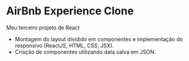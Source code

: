 # AirBnb Experience Clone
 Meu terceiro projeto de React

* Montagem do layout dividido em componentes e implementação do responsivo (ReactJS, HTML, CSS, JSX).
* Criação de componentes utilizando data salva em JSON.
